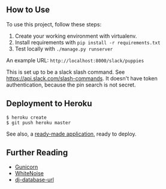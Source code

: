 ## How to Use

To use this project, follow these steps:

1. Create your working environment with virtualenv.
2. Install requirements with `pip install -r requirements.txt`
3. Test locally with `./manage.py runserver`

An example URL: `http://localhost:8000/slack/puppies`

This is set up to be a slack slash command.
See https://api.slack.com/slash-commands.
It doesn't have token authentication, because the pin search is not secret.

## Deployment to Heroku

    $ heroku create
    $ git push heroku master

See also, a [ready-made application](https://github.com/heroku/python-getting-started), ready to deploy.

## Further Reading

- [Gunicorn](https://warehouse.python.org/project/gunicorn/)
- [WhiteNoise](https://warehouse.python.org/project/whitenoise/)
- [dj-database-url](https://warehouse.python.org/project/dj-database-url/)
